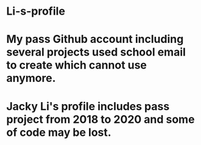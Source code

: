 # Li-s-profile
# My pass Github account including several projects used school email to create which cannot use anymore.
# Jacky Li's profile includes pass project from 2018 to 2020 and some of code may be lost.
